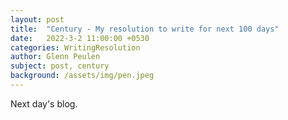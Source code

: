 ```yaml
---
layout: post
title:  "Century - My resolution to write for next 100 days"
date:   2022-3-2 11:00:00 +0530
categories: WritingResolution
author: Glenn Peulen
subject: post, century
background: /assets/img/pen.jpeg
---
```


Next day's blog.
